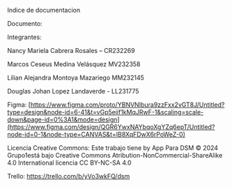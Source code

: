 Indice de documentacion

Documento:



Integrantes:

Nancy Mariela Cabrera Rosales – CR232269

Marcos Ceseus Medina Velásquez MV232358

Lilian Alejandra Montoya Mazariego MM232145

Douglas Johan Lopez Landaverde - LL231775

Figma: [https://www.figma.com/proto/YBNVNIbura9zzFxx2vGT8J/Untitled?type=design&node-id=6-41&t=vGp5ejif1kMqJRwF-1&scaling=scale-down&page-id=0%3A1&mode=design](https://www.figma.com/design/QGR6YwxNAYbqoXgYZq6epT/Untitled?node-id=0-1&node-type=CANVAS&t=IB8XqFDwX6rPoWeZ-0)

Licencia Creative Commons: Este trabajo tiene by App Para DSM © 2024 Grupo1está bajo Creative Commons Atribution-NonCommercial-ShareAlike 4.0 International licencia CC BY-NC-SA 4.0

Trello: https://trello.com/b/yVo3wkFQ/dsm​ 
